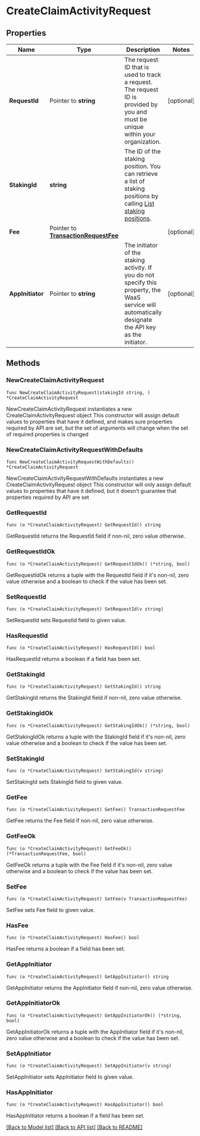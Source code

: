 # CreateClaimActivityRequest

## Properties

Name | Type | Description | Notes
------------ | ------------- | ------------- | -------------
**RequestId** | Pointer to **string** | The request ID that is used to track a request. The request ID is provided by you and must be unique within your organization. | [optional] 
**StakingId** | **string** | The ID of the staking position. You can retrieve a list of staking positions by calling [List staking positions](/v2/api-references/stakings/list-staking-positions). | 
**Fee** | Pointer to [**TransactionRequestFee**](TransactionRequestFee.md) |  | [optional] 
**AppInitiator** | Pointer to **string** | The initiator of the staking activity. If you do not specify this property, the WaaS service will automatically designate the API key as the initiator. | [optional] 

## Methods

### NewCreateClaimActivityRequest

`func NewCreateClaimActivityRequest(stakingId string, ) *CreateClaimActivityRequest`

NewCreateClaimActivityRequest instantiates a new CreateClaimActivityRequest object
This constructor will assign default values to properties that have it defined,
and makes sure properties required by API are set, but the set of arguments
will change when the set of required properties is changed

### NewCreateClaimActivityRequestWithDefaults

`func NewCreateClaimActivityRequestWithDefaults() *CreateClaimActivityRequest`

NewCreateClaimActivityRequestWithDefaults instantiates a new CreateClaimActivityRequest object
This constructor will only assign default values to properties that have it defined,
but it doesn't guarantee that properties required by API are set

### GetRequestId

`func (o *CreateClaimActivityRequest) GetRequestId() string`

GetRequestId returns the RequestId field if non-nil, zero value otherwise.

### GetRequestIdOk

`func (o *CreateClaimActivityRequest) GetRequestIdOk() (*string, bool)`

GetRequestIdOk returns a tuple with the RequestId field if it's non-nil, zero value otherwise
and a boolean to check if the value has been set.

### SetRequestId

`func (o *CreateClaimActivityRequest) SetRequestId(v string)`

SetRequestId sets RequestId field to given value.

### HasRequestId

`func (o *CreateClaimActivityRequest) HasRequestId() bool`

HasRequestId returns a boolean if a field has been set.

### GetStakingId

`func (o *CreateClaimActivityRequest) GetStakingId() string`

GetStakingId returns the StakingId field if non-nil, zero value otherwise.

### GetStakingIdOk

`func (o *CreateClaimActivityRequest) GetStakingIdOk() (*string, bool)`

GetStakingIdOk returns a tuple with the StakingId field if it's non-nil, zero value otherwise
and a boolean to check if the value has been set.

### SetStakingId

`func (o *CreateClaimActivityRequest) SetStakingId(v string)`

SetStakingId sets StakingId field to given value.


### GetFee

`func (o *CreateClaimActivityRequest) GetFee() TransactionRequestFee`

GetFee returns the Fee field if non-nil, zero value otherwise.

### GetFeeOk

`func (o *CreateClaimActivityRequest) GetFeeOk() (*TransactionRequestFee, bool)`

GetFeeOk returns a tuple with the Fee field if it's non-nil, zero value otherwise
and a boolean to check if the value has been set.

### SetFee

`func (o *CreateClaimActivityRequest) SetFee(v TransactionRequestFee)`

SetFee sets Fee field to given value.

### HasFee

`func (o *CreateClaimActivityRequest) HasFee() bool`

HasFee returns a boolean if a field has been set.

### GetAppInitiator

`func (o *CreateClaimActivityRequest) GetAppInitiator() string`

GetAppInitiator returns the AppInitiator field if non-nil, zero value otherwise.

### GetAppInitiatorOk

`func (o *CreateClaimActivityRequest) GetAppInitiatorOk() (*string, bool)`

GetAppInitiatorOk returns a tuple with the AppInitiator field if it's non-nil, zero value otherwise
and a boolean to check if the value has been set.

### SetAppInitiator

`func (o *CreateClaimActivityRequest) SetAppInitiator(v string)`

SetAppInitiator sets AppInitiator field to given value.

### HasAppInitiator

`func (o *CreateClaimActivityRequest) HasAppInitiator() bool`

HasAppInitiator returns a boolean if a field has been set.


[[Back to Model list]](../README.md#documentation-for-models) [[Back to API list]](../README.md#documentation-for-api-endpoints) [[Back to README]](../README.md)


